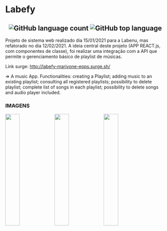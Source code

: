 # Labefy


<h2 align="center">
  <img alt="GitHub language count" src="https://img.shields.io/github/languages/count/future4code/epps-labe-food1"> <img alt="GitHub top language" src="https://img.shields.io/github/languages/top/future4code/epps-labe-food1">
</h2>

Projeto de sistema web realizado dia 15/01/2021 para a Labenu, mas refatorado no dia 12/02/2021. A ideia central deste projeto (APP REACT.js, com componentes de classe), foi realizar uma integração com a API que permite o gerenciamento básico de playlist de músicas. 

Link surge: http://labefy-marivone-epps.surge.sh/

=> A music App. Functionalities: 
creating a Playlist; 
adding music to an existing playlist; 
consulting all registered playlists; 
possibility to delete playlist; 
complete list of songs in each playlist; 
possibility to delete songs and audio player included.

### IMAGENS
<img src="https://user-images.githubusercontent.com/74380088/108925440-5d831b80-761b-11eb-9cf6-2bc7443b26a2.png" width="30%"></img> <img src="https://user-images.githubusercontent.com/74380088/108925467-696edd80-761b-11eb-9836-feac6aeffbe1.png" width="30%"></img> <img src="https://user-images.githubusercontent.com/74380088/108925487-7390dc00-761b-11eb-9141-0be3cc5569e7.png" width="30%"></img> 
